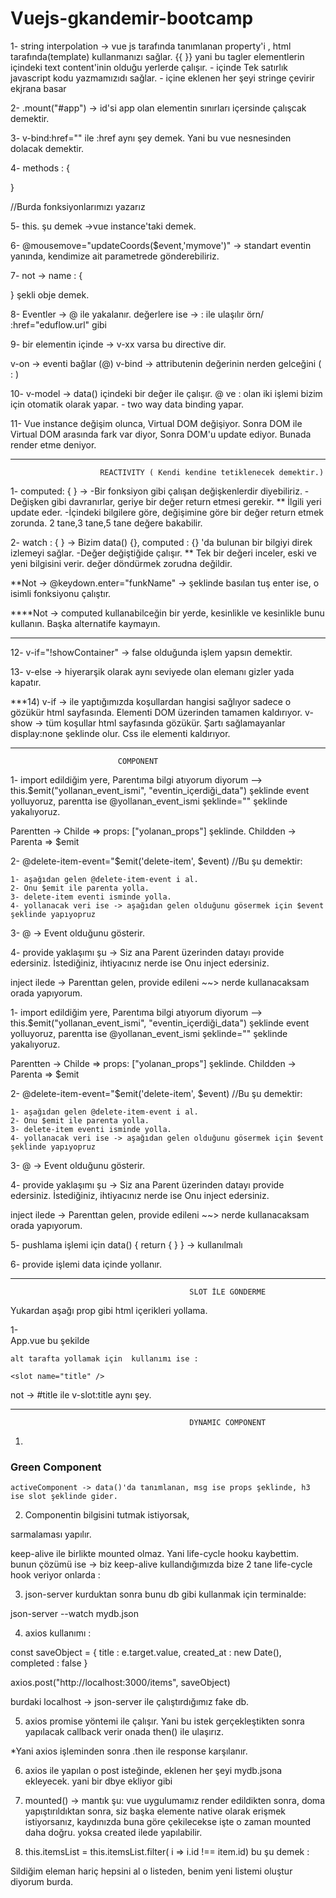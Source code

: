 # Vuejs-gkandemir-bootcamp

1- string interpolation -> vue js tarafında tanımlanan property'i , html tarafında(template) kullanmanızı sağlar.
 {{  }} yani bu tagler elementlerin içindeki text content'inin olduğu yerlerde çalışır. 
			- içinde Tek satırlık javascript kodu yazmamızıdı sağlar.
			- içine eklenen her şeyi stringe çevirir ekjrana basar		

	
2- .mount("#app") -> id'si app olan elementin sınırları içersinde çalışcak demektir.

3- v-bind:href=""   ile :href aynı şey demek. Yani bu vue nesnesinden dolacak demektir.

4- methods : {

}   

//Burda fonksiyonlarımızı yazarız



5- this. şu demek ->vue instance'taki demek.


6-   @mousemove="updateCoords($event,'mymove')"     -> standart eventin yanında, kendimize ait parametrede gönderebiliriz.

7- not -> name : {

}   şekli obje demek.




8- Eventler -> @ ile yakalanır.
   değerlere ise -> :    ile ulaşılır örn/   :href="eduflow.url"  gibi





9- bir elementin içinde -> v-xx varsa  bu directive dir.

v-on -> eventi bağlar (@)
v-bind -> attributenin değerinin nerden gelceğini ( : ) 



10- v-model -> data() içindeki bir değer ile çalışır. @ ve : olan iki işlemi  bizim için otomatik olarak yapar.
		- two way data binding yapar.



11- Vue instance değişim olunca, Virtual DOM değişiyor. 
Sonra DOM ile Virtual DOM arasında fark var diyor, Sonra DOM'u update ediyor. Bunada render etme deniyor.


_______________________________________________________________________________________________
						REACTIVITY ( Kendi kendine tetiklenecek demektir.)


1- computed: { }   -> 	-Bir fonksiyon gibi çalışan  değişkenlerdir diyebiliriz. 
			-Değişken gibi davranırlar, geriye bir değer return etmesi gerekir.
			** İlgili yeri update eder.
			-İçindeki bilgilere göre, değişimine göre  bir değer return etmek zorunda. 2 tane,3 tane,5 tane değere bakabilir.	

2- watch : { } -> Bizim data() {}, computed : {} 'da bulunan bir bilgiyi direk izlemeyi sağlar.
		 -Değer değiştiğide çalışır.
		** Tek bir değeri inceler, eski ve yeni bilgisini verir. değer döndürmek zorudna değildir.
		




**Not -> @keydown.enter="funkName"   -> şeklinde basılan tuş enter ise, o isimli fonksiyonu çalıştır.




****Not -> computed kullanabilceğin bir yerde, kesinlikle ve kesinlikle bunu kullanın. Başka alternatife kaymayın.



_______________________________________________________________________________________________________________________________________________

12- v-if="!showContainer"   -> false olduğunda işlem yapsın demektir.

13- v-else -> hiyerarşik olarak aynı seviyede olan elemanı gizler yada kapatır.



***14)   v-if ->  ile yaptığımızda koşullardan hangisi sağlıyor sadece o gözükür html sayfasında. Elementi DOM üzerinden tamamen kaldırıyor.
	v-show -> tüm koşullar html sayfasında gözükür. Şartı sağlamayanlar display:none şeklinde olur. Css ile elementi kaldırıyor.

________________________________________________________________________________________________________________________________________________
							COMPONENT

1- import edildiğim yere, Parentıma bilgi atıyorum diyorum --> this.$emit("yollanan_event_ismi", "eventin_içerdiği_data")
şeklinde event yolluyoruz, parentta ise   @yollanan_event_ismi şeklinde=""  şeklinde yakalıyoruz.

   Parentten -> Childe =>   props: ["yolanan_props"] şeklinde.
   Childden -> Parenta =>   $emit


2- @delete-item-event="$emit('delete-item', $event)    //Bu şu demektir:

    1- aşağıdan gelen @delete-item-event i al. 
    2- Onu $emit ile parenta yolla.
    3- delete-item eventi isminde yolla.
    4- yollanacak veri ise -> aşağıdan gelen olduğunu gösermek için $event şeklinde yapıyopruz


3- @ -> Event olduğunu gösterir.


4- provide yaklaşımı şu ->  Siz ana Parent  üzerinden datayı provide edersiniz. İstediğiniz, ihtiyacınız nerde ise 
                            Onu inject edersiniz.
                          


   inject ilede -> Parenttan gelen, provide edileni ~~> nerde kullanacaksam orada yapıyorum. 





1- import edildiğim yere, Parentıma bilgi atıyorum diyorum --> this.$emit("yollanan_event_ismi", "eventin_içerdiği_data")
şeklinde event yolluyoruz, parentta ise   @yollanan_event_ismi şeklinde=""  şeklinde yakalıyoruz.

   Parentten -> Childe =>   props: ["yolanan_props"] şeklinde.
   Childden -> Parenta =>   $emit


2- @delete-item-event="$emit('delete-item', $event)    //Bu şu demektir:

    1- aşağıdan gelen @delete-item-event i al. 
    2- Onu $emit ile parenta yolla.
    3- delete-item eventi isminde yolla.
    4- yollanacak veri ise -> aşağıdan gelen olduğunu gösermek için $event şeklinde yapıyopruz


3- @ -> Event olduğunu gösterir.


4- provide yaklaşımı şu ->  Siz ana Parent  üzerinden datayı provide edersiniz. İstediğiniz, ihtiyacınız nerde ise 
                            Onu inject edersiniz.
                          


   inject ilede -> Parenttan gelen, provide edileni ~~> nerde kullanacaksam orada yapıyorum. 





5- pushlama işlemi için data() { return {  } } -> kullanılmalı


6- provide  işlemi data içinde yollanır.


_________________________________________________________________________________________________________________________________
                                            SLOT İLE GÖNDERME 

Yukardan aşağı prop gibi html içerikleri yollama.

1-  
    App.vue bu şekilde

 <Modal>
        <template #title>  
            <h3>Slot ile gelen  Title lorem ipsum</h3>
        </template>
  </Modal>

    
    alt tarafta yollamak için  kullanımı ise :

    <slot name="title" />


not -> #title ile v-slot:title aynı şey.



_________________________________________________________________________________________________________________________________
                                            DYNAMIC COMPONENT
1)
  <component :is="activeComponent" msg="Red Component 2">
            <h3 class="bg-green text-white">Green Component</h3>
  </component>



    activeComponent -> data()'da tanımlanan, msg ise props şeklinde, h3 ise slot şeklinde gider.



2) Componentin bilgisini tutmak istiyorsak, 

<keep-alive> </keep-alive> sarmalaması yapılır.


keep-alive ile birlikte mounted olmaz. Yani life-cycle hooku kaybettim.
bunun çözümü ise -> biz keep-alive kullandığımızda bize 2 tane life-cycle hook veriyor onlarda :




3) json-server kurduktan sonra bunu db gibi kullanmak için terminalde:

json-server --watch mydb.json



4) axios kullanımı : 

const saveObject = {
                title : e.target.value,
                created_at : new Date(),
                completed : false
            }     

axios.post("http://localhost:3000/items", saveObject)


burdaki localhost -> json-server ile çalıştırdığımız fake db.




5) axios promise  yöntemi ile çalışır. Yani bu istek gerçekleştikten sonra yapılacak callback verir
onada then() ile ulaşırız.

*Yani axios işleminden sonra .then ile response karşılanır.

6) axios ile yapılan o post isteğinde, eklenen her şeyi mydb.jsona ekleyecek. yani bir dbye ekliyor gibi



7) mounted() -> mantık şu: vue uygulumamız render edildikten sonra, doma yapıştırıldıktan sonra, siz başka elemente
native olarak erişmek istiyorsanız, kaydınızda buna göre çekilecekse işte o zaman mounted daha doğru. yoksa 
created ilede yapılabilir.


8) this.itemsList = this.itemsList.filter( i => i.id !== item.id)  bu şu demek :


Sildiğim eleman hariç hepsini al o listeden, benim yeni listemi oluştur diyorum burda.



